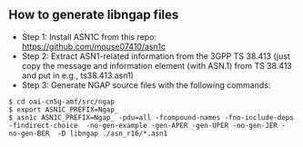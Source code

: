 ## How to generate libngap files 
- Step 1: Install ASN1C from this repo: https://github.com/mouse07410/asn1c
- Step 2: Extract ASN1-related information from the 3GPP TS 38.413 (just copy the message and information element (with ASN.1) from TS 38.413 and put in e.g., ts38.413.asn1)
- Step 3: Generate NGAP source files with the following commands:

```
$ cd oai-cn5g-amf/src/ngap
$ export ASN1C_PREFIX=Ngap_
$ asn1c ASN1C_PREFIX=Ngap_ -pdu=all -fcompound-names -fno-include-deps -findirect-choice  -no-gen-example -gen-APER -gen-UPER -no-gen-JER -no-gen-BER  -D libngap ./asn_r16/*.asn1

```

